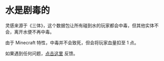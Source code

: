 # 水是剧毒的

灵感来源于《三体》，这个数据包让所有碰到水的玩家都会中毒，但其他实体不会，离开水便不再中毒。

由于 Minecraft 特性，中毒并不会致死，但会将玩家血量扣至 1 点。

如果遇到任何问题，[点击这里](https://github.com/WhiteElephant-abc/Highly-toxic-water/issues/new/choose) 反馈。

